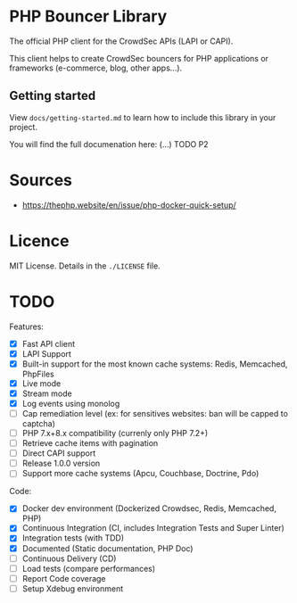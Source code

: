 # PHP Bouncer Library

The official PHP client for the CrowdSec APIs (LAPI or CAPI).

This client helps to create CrowdSec bouncers for PHP applications or frameworks (e-commerce, blog, other apps...).

## Getting started

View `docs/getting-started.md` to learn how to include this library in your project.

You will find the full documenation here: (...) TODO P2

# Sources

- https://thephp.website/en/issue/php-docker-quick-setup/

# Licence

MIT License. Details in the `./LICENSE` file.

# TODO

Features:
- [x] Fast API client
- [x] LAPI Support
- [x] Built-in support for the most known cache systems: Redis, Memcached, PhpFiles
- [x] Live mode
- [x] Stream mode
- [x] Log events using monolog
- [ ] Cap remediation level (ex: for sensitives websites: ban will be capped to captcha)
- [ ] PHP 7.x+8.x compatibility (currenly only PHP 7.2+)
- [ ] Retrieve cache items with pagination
- [ ] Direct CAPI support
- [ ] Release 1.0.0 version
- [ ] Support more cache systems (Apcu, Couchbase, Doctrine, Pdo)

Code:
- [x] Docker dev environment (Dockerized Crowdsec, Redis, Memcached, PHP)
- [x] Continuous Integration (CI, includes Integration Tests and Super Linter)
- [x] Integration tests (with TDD)
- [x] Documented (Static documentation, PHP Doc)
- [ ] Continuous Delivery (CD)
- [ ] Load tests (compare performances)
- [ ] Report Code coverage
- [ ] Setup Xdebug environment
